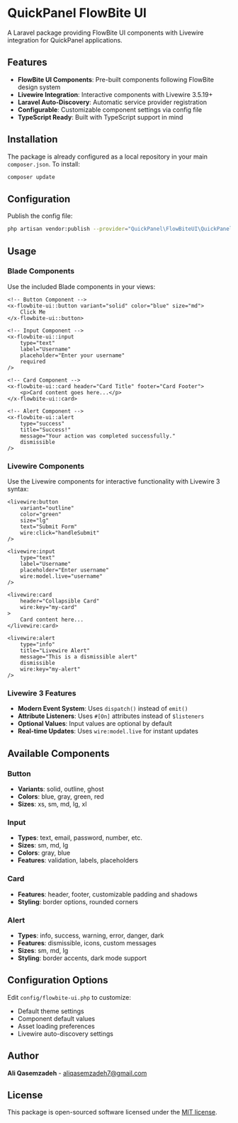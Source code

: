 # QuickPanel FlowBite UI

A Laravel package providing FlowBite UI components with Livewire integration for QuickPanel applications.

## Features

- **FlowBite UI Components**: Pre-built components following FlowBite design system
- **Livewire Integration**: Interactive components with Livewire 3.5.19+
- **Laravel Auto-Discovery**: Automatic service provider registration
- **Configurable**: Customizable component settings via config file
- **TypeScript Ready**: Built with TypeScript support in mind

## Installation

The package is already configured as a local repository in your main `composer.json`. To install:

```bash
composer update
```

## Configuration

Publish the config file:

```bash
php artisan vendor:publish --provider="QuickPanel\FlowBiteUI\QuickPanelFlowBiteUIServiceProvider" --tag="config"
```

## Usage

### Blade Components

Use the included Blade components in your views:

```blade
<!-- Button Component -->
<x-flowbite-ui::button variant="solid" color="blue" size="md">
    Click Me
</x-flowbite-ui::button>

<!-- Input Component -->
<x-flowbite-ui::input 
    type="text" 
    label="Username" 
    placeholder="Enter your username"
    required 
/>

<!-- Card Component -->
<x-flowbite-ui::card header="Card Title" footer="Card Footer">
    <p>Card content goes here...</p>
</x-flowbite-ui::card>

<!-- Alert Component -->
<x-flowbite-ui::alert 
    type="success" 
    title="Success!" 
    message="Your action was completed successfully."
    dismissible 
/>
```

### Livewire Components

Use the Livewire components for interactive functionality with Livewire 3 syntax:

```blade
<livewire:button 
    variant="outline" 
    color="green" 
    size="lg"
    text="Submit Form"
    wire:click="handleSubmit"
/>

<livewire:input 
    type="text" 
    label="Username" 
    placeholder="Enter username"
    wire:model.live="username"
/>

<livewire:card 
    header="Collapsible Card"
    wire:key="my-card"
>
    Card content here...
</livewire:card>

<livewire:alert 
    type="info" 
    title="Livewire Alert" 
    message="This is a dismissible alert"
    dismissible
    wire:key="my-alert"
/>
```

### Livewire 3 Features

- **Modern Event System**: Uses `dispatch()` instead of `emit()`
- **Attribute Listeners**: Uses `#[On]` attributes instead of `$listeners`
- **Optional Values**: Input values are optional by default
- **Real-time Updates**: Uses `wire:model.live` for instant updates

## Available Components

### Button
- **Variants**: solid, outline, ghost
- **Colors**: blue, gray, green, red
- **Sizes**: xs, sm, md, lg, xl

### Input
- **Types**: text, email, password, number, etc.
- **Sizes**: sm, md, lg
- **Colors**: gray, blue
- **Features**: validation, labels, placeholders

### Card
- **Features**: header, footer, customizable padding and shadows
- **Styling**: border options, rounded corners

### Alert
- **Types**: info, success, warning, error, danger, dark
- **Features**: dismissible, icons, custom messages
- **Sizes**: sm, md, lg
- **Styling**: border accents, dark mode support

## Configuration Options

Edit `config/flowbite-ui.php` to customize:

- Default theme settings
- Component default values
- Asset loading preferences
- Livewire auto-discovery settings

## Author

**Ali Qasemzadeh** - aliqasemzadeh7@gmail.com

## License

This package is open-sourced software licensed under the [MIT license](https://opensource.org/licenses/MIT).
